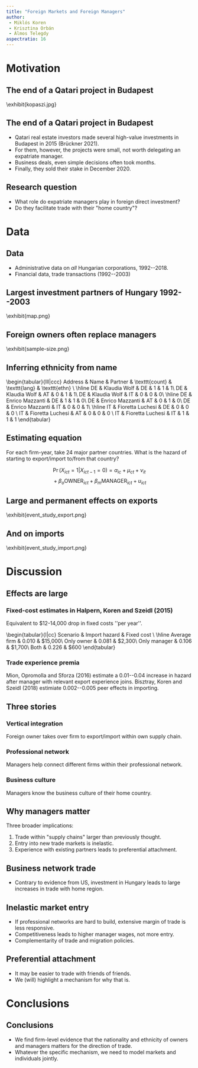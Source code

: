 ```yaml
---
title: "Foreign Markets and Foreign Managers"
author: 
 - Miklós Koren
 - Krisztina Orbán
 - Álmos Telegdy
aspectratio: 16
---
```


# Motivation
## The end of a Qatari project in Budapest
\exhibit{kopaszi.jpg}

## The end of a Qatari project in Budapest
* Qatari real estate investors made several high-value investments in Budapest in 2015 (Brückner 2021).
* For them, however, the projects were small, not worth delegating an expatriate manager.
* Business deals, even simple decisions often took months.
* Finally, they sold their stake in December 2020.

## Research question
* What role do expatriate managers play in foreign direct investment?
* Do they facilitate trade with their "home country"?

# Data
## Data
* Administrative data on *all* Hungarian corporations, 1992--2018.
* Financial data, trade transactions (1992--2003)

## Largest investment partners of Hungary 1992--2003
\exhibit{map.png}

## Foreign owners often replace managers
\exhibit{sample-size.png}

## Inferring ethnicity from name
\begin{tabular}{lll|ccc}
Address & Name & Partner & \texttt{count} & \texttt{lang} & \texttt{ethn} \\
\hline
DE & Klaudia Wolf & DE & 1 & 1 & 1\\
DE & Klaudia Wolf & AT & 0 & 1 & 1\\
DE & Klaudia Wolf & IT & 0 & 0 & 0\\
\hline
DE & Enrico Mazzanti & DE & 1 & 1 & 0\\
DE & Enrico Mazzanti & AT & 0 & 1 & 0\\
DE & Enrico Mazzanti & IT & 0 & 0 & 1\\
\hline
IT & Fioretta Luchesi & DE & 0 & 0 & 0 \\
IT & Fioretta Luchesi & AT & 0 & 0 & 0 \\
IT & Fioretta Luchesi & IT & 1 & 1 & 1 
\end{tabular}

## Estimating equation
For each firm-year, take 24 major partner countries. What is the hazard of starting to export/import to/from that country?

$$
\Pr(X_{ict}=1|X_{ict-1}=0) = 
\alpha_{ic} + \mu_{ct} + \nu_{it} 
$$
$$
{}+ \beta_o \text{OWNER}_{ict} 
{}+ \beta_m \text{MANAGER}_{ict} 
{}+ u_{ict}
$$

## Large and permanent effects on exports
\exhibit{event_study_export.png}

## And on imports
\exhibit{event_study_import.png}

# Discussion 

## Effects are large
### Fixed-cost estimates in Halpern, Koren and Szeidl (2015)
Equivalent to \$12-14,000 drop in fixed costs ''per year''.

\begin{tabular}{l|cc}
Scenario & Import hazard & Fixed cost \\
\hline
Average firm & 0.010 & \$15,000\\
Only owner & 0.081 & \$2,300\\
Only manager & 0.106 & \$1,700\\
Both & 0.226 & \$600
\end{tabular}

### Trade experience premia
Mion, Opromolla and Sforza (2016) estimate a 0.01--0.04 increase in hazard after manager with relevant export experience joins. Bisztray, Koren and Szeidl (2018) estimiate 0.002--0.005 peer effects in importing.


## Three stories
### Vertical integration 
Foreign owner takes over firm to export/import within own supply chain.

### Professional network
Managers help connect different firms within their professional network.

### Business culture
Managers know the business culture of their home country.

## Why managers matter
Three broader implications:

1. Trade within "supply chains" larger than previously thought.
2. Entry into new trade markets is inelastic.
3. Experience with existing partners leads to preferential attachment.

## Business network trade
* Contrary to evidence from US, investment in Hungary leads to large increases in trade with home region.

## Inelastic market entry 
* If professional networks are hard to build, extensive margin of trade is less responsive.
* Competitiveness leads to higher manager wages, not more entry.
* Complementarity of trade and migration policies.

## Preferential attachment 
* It may be easier to trade with friends of friends.
* We (will) highlight a mechanism for why that is.

# Conclusions 
## Conclusions 
* We find firm-level evidence that the nationality and ethnicity of owners and managers matters for the direction of trade.
* Whatever the specific mechanism, we need to model markets and individuals jointly.

